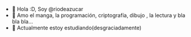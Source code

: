 - 👋 Hola :D, Soy @riodeazucar
- 👀 Amo el manga, la programación, criptografía, dibujo , la lectura y bla bla bla...
- 🌱 Actualmente estoy estudiando(desgraciadamente)
<!---
riodeazucar/riodeazucar is a ✨ special ✨ repository because its `README.md` (this file) appears on your GitHub profile.
You can click the Preview link to take a look at your changes.
--->

